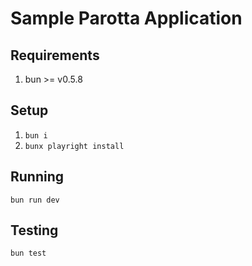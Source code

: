 # Sample Parotta Application

## Requirements

1. bun >= v0.5.8

## Setup

1. `bun i`
2. `bunx playright install`

## Running

`bun run dev`

## Testing

`bun test`